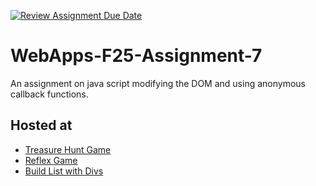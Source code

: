 [![Review Assignment Due Date](https://classroom.github.com/assets/deadline-readme-button-22041afd0340ce965d47ae6ef1cefeee28c7c493a6346c4f15d667ab976d596c.svg)](https://classroom.github.com/a/ltUcE4Dk)
# WebApps-F25-Assignment-7
An assignment on java script modifying the DOM and using anonymous callback functions.

## Hosted at

- [Treasure Hunt Game](https://44-563-webapps-f25.github.io/webapps-f25-assignment7-Chanikya5793/treasure.html)
- [Reflex Game](https://44-563-webapps-f25.github.io/webapps-f25-assignment7-Chanikya5793/reflex.html)
- [Build List with Divs](https://44-563-webapps-f25.github.io/webapps-f25-assignment7-Chanikya5793/divs.html)

